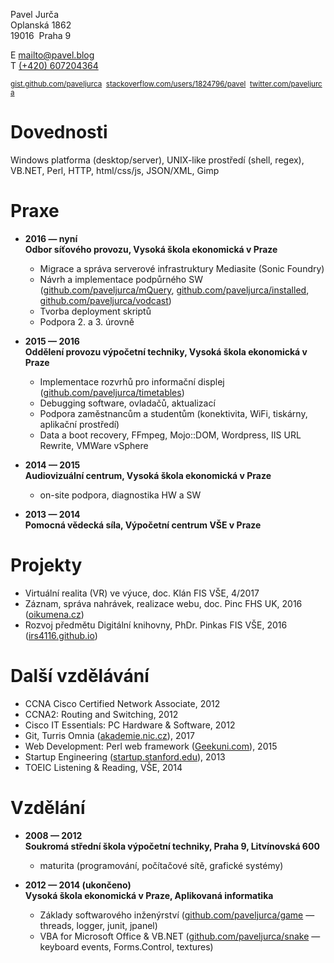 Pavel Jurča  
Oplanská 1862  
19016&nbsp;&nbsp;Praha 9

<!---
media="print"
.markdown-body h1 {font-size: 1.3em;}

Technical Support Engineer
![foto](pavel.jpg)

*Problems are to be solved.*
-->

E [mailto@pavel.blog](mailto:mailto@pavel.blog)  
T [(+420) 607204364](tel:00420607204364)

<small>[gist.github.com/paveljurca](https://gist.github.com/paveljurca/public)&nbsp;&nbsp;[stackoverflow.com/users/1824796/pavel](https://stackoverflow.com/users/1824796/pavel?tab=activity)&nbsp;&nbsp;[twitter.com/paveljurca](https://twitter.com/intent/user?screen_name=paveljurca)</small>

# Dovednosti

Windows platforma (desktop/server), UNIX-like prostředí (shell, regex), VB.NET, Perl, HTTP, html/css/js, JSON/XML, Gimp

# Praxe

* __2016 — nyní  
Odbor síťového provozu, Vysoká škola ekonomická v Praze__
  * Migrace a správa serverové infrastruktury Mediasite (Sonic Foundry)
  * Návrh a implementace podpůrného SW ([github.com/paveljurca/mQuery](https://github.com/paveljurca/mQuery), [github.com/paveljurca/installed](https://github.com/paveljurca/installed), [github.com/paveljurca/vodcast](https://github.com/paveljurca/vodcast))
  * Tvorba deployment skriptů
  * Podpora 2. a 3. úrovně

* __2015 — 2016  
Oddělení provozu výpočetní techniky, Vysoká škola ekonomická v Praze__
  * Implementace rozvrhů pro informační displej ([github.com/paveljurca/timetables](https://github.com/paveljurca/timetables))
  * Debugging software, ovladačů, aktualizací
  * Podpora zaměstnancům a studentům (konektivita, WiFi, tiskárny, aplikační prostředí)
  * Data a boot recovery, FFmpeg, Mojo::DOM, Wordpress, IIS URL Rewrite, VMWare vSphere

* __2014 — 2015  
Audiovizuální centrum, Vysoká škola ekonomická v Praze__
  * on-site podpora, diagnostika HW a SW

* __2013 — 2014  
Pomocná vědecká síla, Výpočetní centrum VŠE v Praze__

# Projekty

* Virtuální realita (VR) ve výuce, doc. Klán FIS VŠE, 4/2017
* Záznam, správa nahrávek, realizace webu, doc. Pinc FHS UK, 2016 ([oikumena.cz](http://oikumena.cz))
* Rozvoj předmětu Digitální knihovny, PhDr. Pinkas FIS VŠE, 2016 ([irs4116.github.io](https://irs4116.github.io))

# Další vzdělávání

* CCNA Cisco Certified Network Associate, 2012
* CCNA2: Routing and Switching, 2012
* Cisco IT Essentials: PC Hardware & Software, 2012
* Git, Turris Omnia ([akademie.nic.cz](https://akademie.nic.cz/)), 2017
* Web Development: Perl web framework ([Geekuni.com](https://geekuni.com/course/perl-web)), 2015
* Startup Engineering ([startup.stanford.edu](http://startup.stanford.edu/)), 2013
* TOEIC Listening & Reading, VŠE, 2014

# Vzdělání

* __2008 — 2012  
Soukromá střední škola výpočetní techniky, Praha 9, Litvínovská 600__
  * maturita (programování, počítačové sítě, grafické systémy)

* __2012 — 2014 (ukončeno)  
Vysoká škola ekonomická v Praze, Aplikovaná informatika__
  * Základy softwarového inženýrství ([github.com/paveljurca/game](https://github.com/paveljurca/game) — threads, logger, junit, jpanel)
  * VBA for Microsoft Office & VB.NET ([github.com/paveljurca/snake](https://github.com/paveljurca/snake) — keyboard events, Forms.Control, textures)
